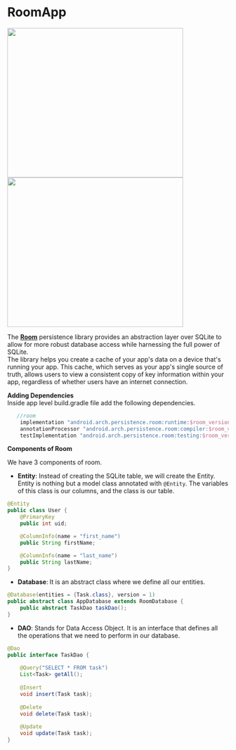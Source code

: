 # RoomApp  

<p float="left">
  <img src="https://www.techotopia.com/images/0/04/Room_architecture_diagram.png" height="340" width="400" />
  <img src="https://coderain.ir/wp-content/uploads/1_xK4WW-i__up51vXdXsCudA.png"  height="340" width="400" /> 
</p>


The **[Room](https://developer.android.com/training/data-storage/room)** persistence library provides an abstraction layer over SQLite to allow for more robust database access while harnessing the full power of SQLite.  
The library helps you create a cache of your app's data on a device that's running your app. This cache, which serves as your app's single source of truth, allows users to view a consistent copy of key information within your app, regardless of whether users have an internet connection.  

**Adding Dependencies**  
Inside app level build.gradle file add the following dependencies.  

```gradle
   //room
    implementation "android.arch.persistence.room:runtime:$room_version"
    annotationProcessor "android.arch.persistence.room:compiler:$room_version"
    testImplementation "android.arch.persistence.room:testing:$room_version"
```

**Components of Room**  

We have 3 components of room.  
- **Entity**: Instead of creating the SQLite table, we will create the Entity. Entity is nothing but a model class annotated with `@Entity`. The variables of this class is our columns, and the class is our table.  

```java
@Entity
public class User {
    @PrimaryKey
    public int uid;

    @ColumnInfo(name = "first_name")
    public String firstName;

    @ColumnInfo(name = "last_name")
    public String lastName;
}
```

- **Database**: It is an abstract class where we define all our entities.  
```java
@Database(entities = {Task.class}, version = 1)
public abstract class AppDatabase extends RoomDatabase {
    public abstract TaskDao taskDao();
}
```

- **DAO**: Stands for Data Access Object. It is an interface that defines all the operations that we need to perform in our database.    
```java
@Dao
public interface TaskDao {
 
    @Query("SELECT * FROM task")
    List<Task> getAll();
 
    @Insert
    void insert(Task task);
 
    @Delete
    void delete(Task task);
 
    @Update
    void update(Task task);
}
```


